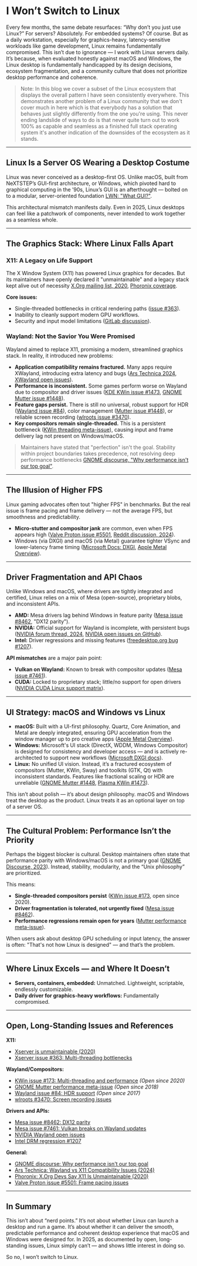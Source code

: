 # I Won’t Switch to Linux

Every few months, the same debate resurfaces: “Why don’t you just use Linux?” For servers? Absolutely. For embedded systems? Of course. But as a daily workstation, especially for graphics-heavy, latency-sensitive workloads like game development, Linux remains fundamentally compromised. This isn’t due to ignorance — I work with Linux servers daily. It’s because, when evaluated honestly against macOS and Windows, the Linux desktop is fundamentally handicapped by its design decisions, ecosystem fragmentation, and a community culture that does not prioritize desktop performance and coherence.

> Note: In this blog we cover a subset of the Linux ecosystem that displays the overall pattern I have seen consistently everywhere. This demonstrates another problem of a Linux community that we don't cover much in here which is that everybody has a solution that behaves just slightly differently from the one you're using. This never ending landslide of ways to do is that never quite turn out to work 100% as capable and seamless as a finished full stack operating system it's another indication of the downsides of the ecosystem as it stands. 

---

## Linux Is a Server OS Wearing a Desktop Costume

Linux was never conceived as a desktop-first OS. Unlike macOS, built from NeXTSTEP’s GUI-first architecture, or Windows, which pivoted hard to graphical computing in the ’90s, Linux’s GUI is an afterthought — bolted on to a modular, server-oriented foundation [LWN: "What GUI?"](https://lwn.net/Articles/890613/).

This architectural mismatch manifests daily. Even in 2025, Linux desktops can feel like a patchwork of components, never intended to work together as a seamless whole.

---

## The Graphics Stack: Where Linux Falls Apart

### X11: A Legacy on Life Support

The X Window System (X11) has powered Linux graphics for decades. But its maintainers have openly declared it "unmaintainable" and a legacy stack kept alive out of necessity [X.Org mailing list, 2020](https://lists.x.org/archives/xorg-devel/2020-June/058617.html), [Phoronix coverage](https://www.phoronix.com/news/X.Org-Dev-X11-Unmaintainable).

**Core issues:**
- Single-threaded bottlenecks in critical rendering paths ([issue #363](https://gitlab.freedesktop.org/xorg/xserver/-/issues/363)).
- Inability to cleanly support modern GPU workflows.
- Security and input model limitations ([GitLab discussion](https://gitlab.freedesktop.org/xorg/xserver/-/issues/1248)).

### Wayland: Not the Savior You Were Promised

Wayland aimed to replace X11, promising a modern, streamlined graphics stack. In reality, it introduced new problems:

- **Application compatibility remains fractured.** Many apps require XWayland, introducing extra latency and bugs ([Ars Technica 2024](https://arstechnica.com/gadgets/2024/02/wayland-vs-x11-linux-desktop-compatibility/), [XWayland open issues](https://gitlab.freedesktop.org/xorg/xserver/-/issues?label_name%5B%5D=Xwayland)).
- **Performance is inconsistent.** Some games perform worse on Wayland due to compositor and driver issues ([KDE KWin issue #1473](https://invent.kde.org/plasma/kwin/-/issues/1473), [GNOME Mutter issue #1448](https://gitlab.gnome.org/GNOME/mutter/-/issues/1448)).
- **Feature gaps persist.** There is still no universal, robust support for HDR ([Wayland issue #84](https://gitlab.freedesktop.org/wayland/wayland/-/issues/84)), color management ([Mutter issue #1448](https://gitlab.gnome.org/GNOME/mutter/-/issues/1448)), or reliable screen recording ([wlroots issue #3470](https://gitlab.freedesktop.org/wlroots/wlroots/-/issues/3470)).
- **Key compositors remain single-threaded.** This is a persistent bottleneck ([KWin threading meta-issue](https://invent.kde.org/plasma/kwin/-/issues/173)), causing input and frame delivery lag not present on Windows/macOS.

> Maintainers have stated that "perfection" isn't the goal. Stability within project boundaries takes precedence, not resolving deep performance bottlenecks [GNOME discourse, "Why performance isn't our top goal"](https://discourse.gnome.org/t/why-gnome-focuses-on-consistency-over-performance/13619).

---

## The Illusion of Higher FPS

Linux gaming advocates often tout "higher FPS" in benchmarks. But the real issue is frame pacing and frame delivery — not the average FPS, but smoothness and predictability.  
- **Micro-stutter and compositor jank** are common, even when FPS appears high ([Valve Proton issue #5501](https://github.com/ValveSoftware/Proton/issues/5501), [Reddit discussion, 2024](https://www.reddit.com/r/linux_gaming/comments/1bqzi9z/frame_pacing_issues_in_wayland_vs_x11/)).
- Windows (via DXGI) and macOS (via Metal) guarantee tighter VSync and lower-latency frame timing ([Microsoft Docs: DXGI](https://learn.microsoft.com/en-us/windows/win32/direct3d/graphics-dxgi-overview), [Apple Metal Overview](https://developer.apple.com/metal/)).

---

## Driver Fragmentation and API Chaos

Unlike Windows and macOS, where drivers are tightly integrated and certified, Linux relies on a mix of Mesa (open-source), proprietary blobs, and inconsistent APIs.

- **AMD:** Mesa drivers lag behind Windows in feature parity ([Mesa issue #8462](https://gitlab.freedesktop.org/mesa/mesa/-/issues/8462), "DX12 parity").
- **NVIDIA:** Official support for Wayland is incomplete, with persistent bugs ([NVIDIA forum thread, 2024](https://forums.developer.nvidia.com/t/wayland-support/166176), [NVIDIA open issues on GitHub](https://github.com/NVIDIA/egl-wayland/issues)).
- **Intel:** Driver regressions and missing features ([freedesktop.org bug #1207](https://gitlab.freedesktop.org/drm/intel/-/issues/1207)).

**API mismatches** are a major pain point:
- **Vulkan on Wayland:** Known to break with compositor updates ([Mesa issue #7461](https://gitlab.freedesktop.org/mesa/mesa/-/issues/7461)).
- **CUDA:** Locked to proprietary stack; little/no support for open drivers ([NVIDIA CUDA Linux support matrix](https://docs.nvidia.com/cuda/cuda-installation-guide-linux/index.html)).

---

## UI Strategy: macOS and Windows vs Linux

- **macOS:** Built with a UI-first philosophy. Quartz, Core Animation, and Metal are deeply integrated, ensuring GPU acceleration from the window manager up to pro creative apps ([Apple Metal Overview](https://developer.apple.com/metal/)).
- **Windows:** Microsoft's UI stack (DirectX, WDDM, Windows Compositor) is designed for consistency and developer access — and is actively re-architected to support new workflows ([Microsoft DXGI docs](https://learn.microsoft.com/en-us/windows/win32/direct3d/graphics-dxgi-overview)).
- **Linux:** No unified UI vision. Instead, it’s a fractured ecosystem of compositors (Mutter, KWin, Sway) and toolkits (GTK, Qt) with inconsistent standards. Features like fractional scaling or HDR are unreliable ([GNOME Mutter #1448](https://gitlab.gnome.org/GNOME/mutter/-/issues/1448), [Plasma KWin #1473](https://invent.kde.org/plasma/kwin/-/issues/1473)).

This isn’t about polish — it’s about design philosophy. macOS and Windows treat the desktop as the product. Linux treats it as an optional layer on top of a server OS.

---

## The Cultural Problem: Performance Isn’t the Priority

Perhaps the biggest blocker is cultural. Desktop maintainers often state that performance parity with Windows/macOS is not a primary goal ([GNOME Discourse, 2023](https://discourse.gnome.org/t/why-gnome-focuses-on-consistency-over-performance/13619)). Instead, stability, modularity, and the “Unix philosophy” are prioritized.

This means:
- **Single-threaded compositors persist** ([KWin issue #173](https://invent.kde.org/plasma/kwin/-/issues/173), open since 2020).
- **Driver fragmentation is tolerated, not urgently fixed** ([Mesa issue #8462](https://gitlab.freedesktop.org/mesa/mesa/-/issues/8462)).
- **Performance regressions remain open for years** ([Mutter performance meta-issue](https://gitlab.gnome.org/GNOME/mutter/-/issues/203)).

When users ask about desktop GPU scheduling or input latency, the answer is often: "That's not how Linux is designed" — and that’s the problem.

---

## Where Linux Excels — and Where It Doesn’t

- **Servers, containers, embedded:** Unmatched. Lightweight, scriptable, endlessly customizable.
- **Daily driver for graphics-heavy workflows:** Fundamentally compromised.

---

## Open, Long-Standing Issues and References

**X11:**
- [Xserver is unmaintainable (2020)](https://lists.x.org/archives/xorg-devel/2020-June/058617.html)
- [Xserver issue #363: Multi-threading bottlenecks](https://gitlab.freedesktop.org/xorg/xserver/-/issues/363)

**Wayland/Compositors:**
- [KWin issue #173: Multi-threading and performance](https://invent.kde.org/plasma/kwin/-/issues/173) *(Open since 2020)*
- [GNOME Mutter performance meta-issue](https://gitlab.gnome.org/GNOME/mutter/-/issues/203) *(Open since 2018)*
- [Wayland issue #84: HDR support](https://gitlab.freedesktop.org/wayland/wayland/-/issues/84) *(Open since 2017)*
- [wlroots #3470: Screen recording issues](https://gitlab.freedesktop.org/wlroots/wlroots/-/issues/3470)

**Drivers and APIs:**
- [Mesa issue #8462: DX12 parity](https://gitlab.freedesktop.org/mesa/mesa/-/issues/8462)
- [Mesa issue #7461: Vulkan breaks on Wayland updates](https://gitlab.freedesktop.org/mesa/mesa/-/issues/7461)
- [NVIDIA Wayland open issues](https://github.com/NVIDIA/egl-wayland/issues)
- [Intel DRM regression #1207](https://gitlab.freedesktop.org/drm/intel/-/issues/1207)

**General:**
- [GNOME discourse: Why performance isn't our top goal](https://discourse.gnome.org/t/why-gnome-focuses-on-consistency-over-performance/13619)
- [Ars Technica: Wayland vs X11 Compatibility Issues (2024)](https://arstechnica.com/gadgets/2024/02/wayland-vs-x11-linux-desktop-compatibility/)
- [Phoronix: X.Org Devs Say X11 Is Unmaintainable (2020)](https://www.phoronix.com/news/X.Org-Dev-X11-Unmaintainable)
- [Valve Proton issue #5501: Frame pacing issues](https://github.com/ValveSoftware/Proton/issues/5501)

---

## In Summary

This isn’t about “nerd points.” It’s not about whether Linux can launch a desktop and run a game. It’s about whether it can deliver the smooth, predictable performance and coherent desktop experience that macOS and Windows were designed for. In 2025, as documented by open, long-standing issues, Linux simply can’t — and shows little interest in doing so.

So no, I won’t switch to Linux.
